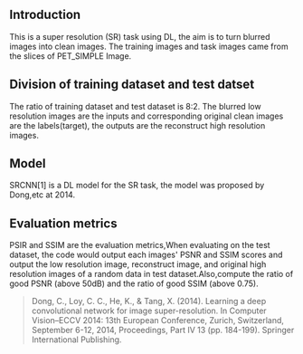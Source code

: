 ## Introduction
 This is a super resolution (SR) task using DL, the aim is to turn blurred images into clean images. The training images and task images came from the slices of PET_SIMPLE Image.
##  Division of training dataset and test datset
 The ratio of training dataset and test dataset is 8:2. The blurred low resolution images are the inputs and corresponding original clean images are the labels(target), the outputs are the reconstruct high resolution images.
## Model
 SRCNN[1] is a DL model for the SR task, the model was proposed by Dong,etc at 2014.
## Evaluation metrics
 PSIR and SSIM are the evaluation metrics,When evaluating on the test dataset, the code would output each images' PSNR and SSIM scores and output the low resolution image, reconstruct image, and original high resolution images of a random data in test dataset.Also,compute the ratio of good PSNR (above 50dB) and the ratio of good SSIM (above 0.75).
> Dong, C., Loy, C. C., He, K., & Tang, X. (2014). Learning a deep convolutional network for image super-resolution. In Computer Vision–ECCV 2014: 13th European Conference, Zurich, Switzerland, September 6-12, 2014, Proceedings, Part IV 13 (pp. 184-199). Springer International Publishing.
